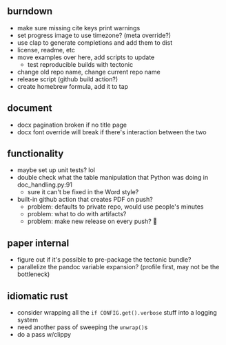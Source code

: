 ## burndown
* make sure missing cite keys print warnings
* set progress image to use timezone? (meta override?)
* use clap to generate completions and add them to dist
* license, readme, etc
* move examples over here, add scripts to update
  * test reproducible builds with tectonic
* change old repo name, change current repo name
* release script (github build action?)
* create homebrew formula, add it to tap

## document
* docx pagination broken if no title page
* docx font override will break if there's interaction between the two

## functionality
* maybe set up unit tests? lol
* double check what the table manipulation that Python was doing in doc_handling.py:91
    - sure it can't be fixed in the Word style?
* built-in github action that creates PDF on push?
  - problem: defaults to private repo, would use people's minutes
  - problem: what to do with artifacts? 
  - problem: make new release on every push? 😬

## paper internal
* figure out if it's possible to pre-package the tectonic bundle?
* parallelize the pandoc variable expansion? (profile first, may not be the bottleneck)

## idiomatic rust
- consider wrapping all the `if CONFIG.get().verbose` stuff into a logging system
- need another pass of sweeping the `unwrap()`s
- do a pass w/clippy
